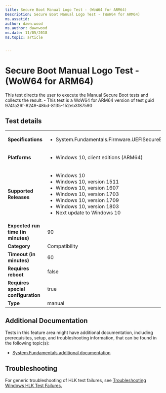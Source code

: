 ```yaml
---
title: Secure Boot Manual Logo Test - (WoW64 for ARM64)
Description: Secure Boot Manual Logo Test - (WoW64 for ARM64)
ms.assetid: 
author: dawn.wood
ms.author: dawnwood
ms.date: 11/05/2018
ms.topic: article


---
```


# Secure Boot Manual Logo Test - (WoW64 for ARM64)

This test directs the user to execute the Manual Secure Boot tests and collects the result. - This test is a WoW64 for ARM64 version of test guid 9741a26f-8249-48bd-8135-152eb3f87590

## Test details
|||
|---|---|
| **Specifications**  | <ul><li>System.Fundamentals.Firmware.UEFISecureBoot</li></ul> |  
| **Platforms**   | <ul><li>Windows 10, client editions (ARM64)</li></ul> |
| **Supported Releases** | <ul><li>Windows 10</li><li>Windows 10, version 1511</li><li>Windows 10, version 1607</li><li>Windows 10, version 1703</li><li>Windows 10, version 1709</li><li>Windows 10, version 1803</li><li>Next update to Windows 10</li></ul> |
|**Expected run time (in minutes)**| 90 |
|**Category**| Compatibility |
|**Timeout (in minutes)**| 60 |
|**Requires reboot**| false |
|**Requires special configuration**| true |
|**Type**| manual |




## Additional Documentation
Tests in this feature area might have additional documentation, including prerequisites, setup, and troubleshooting information, that can be found in the following topic(s): <ul><li>[System.Fundamentals additional documentation](system-fundamentals-additional-documentation.md)</li></ul>

## Troubleshooting
For generic troubleshooting of HLK test failures, see [Troubleshooting Windows HLK Test Failures.](..\user\troubleshooting-windows-hlk-test-failures.md)
